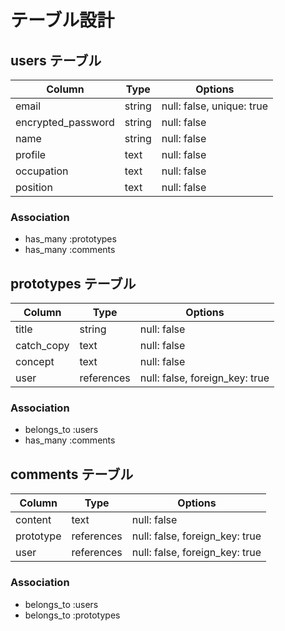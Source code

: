 # テーブル設計

## users テーブル

| Column             |  Type  | Options                   |
| ------------------ | ------ | --------------------------|
| email              | string | null: false, unique: true |
| encrypted_password | string | null: false               |
| name               | string | null: false               |
| profile            | text   | null: false               |
| occupation         | text   | null: false               |
| position           | text   | null: false               |

### Association

- has_many :prototypes
- has_many :comments

## prototypes テーブル

| Column             |  Type      | Options                        |
| ------------------ | ---------- | -------------------------------|
| title              | string     | null: false                    |
| catch_copy         | text       | null: false                    |
| concept            | text       | null: false                    |
| user               | references | null: false, foreign_key: true |


### Association

- belongs_to :users
- has_many :comments


## comments テーブル 

| Column       | Type       | Options                        |
| ------------ | ---------- | -------------------------------|
| content      | text       | null: false                    |
| prototype    | references | null: false, foreign_key: true |
| user         | references | null: false, foreign_key: true |

### Association

- belongs_to :users
- belongs_to :prototypes
